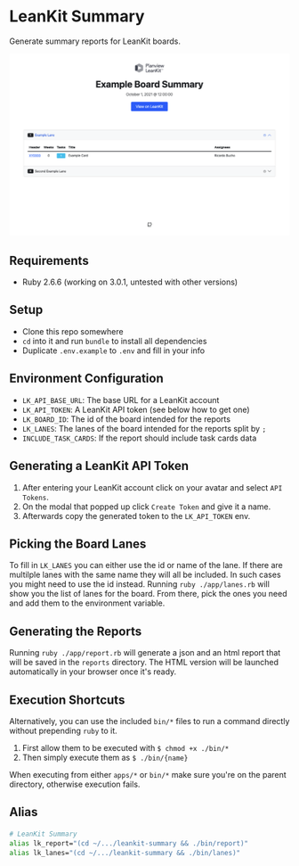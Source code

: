 # LeanKit Summary
Generate summary reports for LeanKit boards.

![Preview](https://github.com/ricardobucho/leankit-summary/blob/main/html-report-preview.png?raw=true)

## Requirements
* Ruby 2.6.6 (working on 3.0.1, untested with other versions)

## Setup
* Clone this repo somewhere
* `cd` into it and run `bundle` to install all dependencies
* Duplicate `.env.example` to `.env` and fill in your info

## Environment Configuration
* `LK_API_BASE_URL`: The base URL for a LeanKit account
* `LK_API_TOKEN`: A LeanKit API token (see below how to get one)
* `LK_BOARD_ID`: The id of the board intended for the reports
* `LK_LANES`: The lanes of the board intended for the reports split by `;`
* `INCLUDE_TASK_CARDS`: If the report should include task cards data

## Generating a LeanKit API Token
1. After entering your LeanKit account click on your avatar and select `API Tokens`.
2. On the modal that popped up click `Create Token` and give it a name.
3. Afterwards copy the generated token to the `LK_API_TOKEN` env.

## Picking the Board Lanes
To fill in `LK_LANES` you can either use the id or name of the lane.
If there are multilple lanes with the same name they will all be included.
In such cases you might need to use the id instead.
Running `ruby ./app/lanes.rb` will show you the list of lanes for the board.
From there, pick the ones you need and add them to the environment variable.

## Generating the Reports
Running `ruby ./app/report.rb` will generate a json and an html report that will be saved in the `reports` directory.
The HTML version will be launched automatically in your browser once it's ready.

## Execution Shortcuts
Alternatively, you can use the included `bin/*` files to run a command directly without prepending `ruby` to it.

1. First allow them to be executed with `$ chmod +x ./bin/*`
2. Then simply execute them as `$ ./bin/{name}`

When executing from either `apps/*` or `bin/*` make sure you're on the parent directory, otherwise execution fails.

## Alias
```bash
# LeanKit Summary
alias lk_report="(cd ~/.../leankit-summary && ./bin/report)"
alias lk_lanes="(cd ~/.../leankit-summary && ./bin/lanes)"
```
